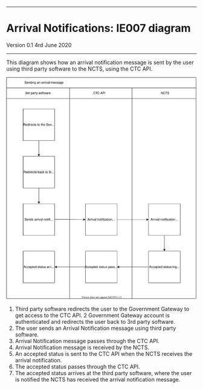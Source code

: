 ---

# Arrival Notifications: IE007 diagram

Version 0.1 4rd June 2020
***


This diagram shows how an arrival notification message is sent by the user using third party software to the NCTS, using the CTC API.

<img src="../figures/sending-an-arrival-message-ie007.svg"/>

1. Third party software redirects the user to the Government Gateway to get access to the CTC API.
2  Government Gateway account is authenticated and redirects the user back to 3rd party software.
3. The user sends an Arrival Notification message using third party software.
4. Arrival Notification message passes through the CTC API.
5. Arrival Notification message is received by the NCTS.
6. An accepted status is sent to the CTC API when the NCTS receives the arrival notification.
7. The accepted status passes through the CTC API.
8. The accepted status arrives at the third party software, where the user is notified the NCTS has received the arrival notification message.
